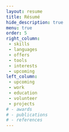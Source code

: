 ```yaml
---
layout: resume
title: Résumé
hide_description: true
menu: true
order: 5
right_column:
 - skills
 - languages
 - offers
 - tools
 - interests
 - upcoming
left_column:
 - upcoming
 - work
 - education
 - volunteer
 - projects
# - awards
# - publications
# - references
---
```

